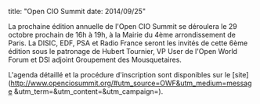 title: "Open CIO Summit 
date: 2014/09/25"

La prochaine édition annuelle de l'Open CIO Summit se déroulera le 29 octobre prochain de 16h à 19h, à la Mairie du 4ème arrondissement de Paris.  La DISIC, EDF, PSA et Radio France seront les invités de cette 6ème édition sous le patronage de Hubert Tournier, VP User de l'Open World Forum et DSI adjoint Groupement des Mousquetaires.

L'agenda détaillé et la procédure d'inscription sont disponibles sur le [site](http://www.openciosummit.org/#utm_source=OWF&utm_medium=message &utm_term=&utm_content=&utm_campaign=).
